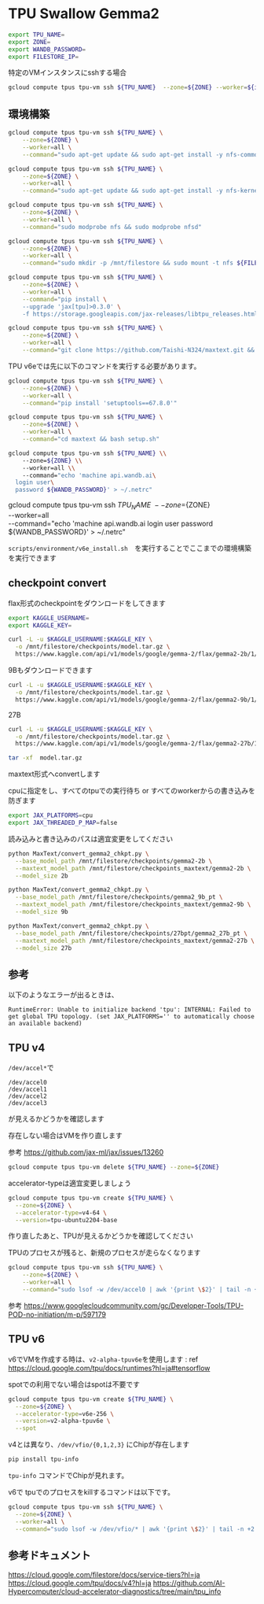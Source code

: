 # TPU Swallow Gemma2

```bash
export TPU_NAME=
export ZONE=
export WANDB_PASSWORD=
export FILESTORE_IP=
```

特定のVMインスタンスにsshする場合

```bash
gcloud compute tpus tpu-vm ssh ${TPU_NAME}  --zone=${ZONE} --worker=${i}
```

## 環境構築

```bash
gcloud compute tpus tpu-vm ssh ${TPU_NAME} \
    --zone=${ZONE} \
    --worker=all \
    --command="sudo apt-get update && sudo apt-get install -y nfs-common"
```

```bash
gcloud compute tpus tpu-vm ssh ${TPU_NAME} \
    --zone=${ZONE} \
    --worker=all \
    --command="sudo apt-get update && sudo apt-get install -y nfs-kernel-server"
```

```bash
gcloud compute tpus tpu-vm ssh ${TPU_NAME} \
    --zone=${ZONE} \
    --worker=all \
    --command="sudo modprobe nfs && sudo modprobe nfsd"
```

```bash
gcloud compute tpus tpu-vm ssh ${TPU_NAME} \
    --zone=${ZONE} \
    --worker=all \
    --command="sudo mkdir -p /mnt/filestore && sudo mount -t nfs ${FILESTORE_IP}:/swallow /mnt/filestore && echo '${FILESTORE_IP}:/swallow /mnt/filestore nfs defaults 0 0' | sudo tee -a /etc/fstab"
```

```bash
gcloud compute tpus tpu-vm ssh ${TPU_NAME} \
    --zone=${ZONE} \
    --worker=all \
    --command="pip install \
    --upgrade 'jax[tpu]>0.3.0' \
    -f https://storage.googleapis.com/jax-releases/libtpu_releases.html"
```

```bash
gcloud compute tpus tpu-vm ssh ${TPU_NAME} \
    --zone=${ZONE} \
    --worker=all \
    --command="git clone https://github.com/Taishi-N324/maxtext.git && cd maxtext && git switch swallow"
```


TPU v6eでは先に以下のコマンドを実行する必要があります。

```bash
gcloud compute tpus tpu-vm ssh ${TPU_NAME} \
    --zone=${ZONE} \
    --worker=all \
    --command="pip install 'setuptools==67.8.0'"
```

```bash
gcloud compute tpus tpu-vm ssh ${TPU_NAME} \
    --zone=${ZONE} \
    --worker=all \
    --command="cd maxtext && bash setup.sh"
```

```bash
gcloud compute tpus tpu-vm ssh ${TPU_NAME} \\
    --zone=${ZONE} \\
    --worker=all \\
    --command="echo 'machine api.wandb.ai\
  login user\
  password ${WANDB_PASSWORD}' > ~/.netrc"
```


gcloud compute tpus tpu-vm ssh ${TPU_NAME} \
    --zone=${ZONE} \
    --worker=all \
    --command="echo 'machine api.wandb.ai
  login user
  password ${WANDB_PASSWORD}' > ~/.netrc"

`scripts/environment/v6e_install.sh`　を実行することでここまでの環境構築を実行できます

## checkpoint convert

flax形式のcheckpointをダウンロードをしてきます

```bash
export KAGGLE_USERNAME=
export KAGGLE_KEY=
```

```bash
curl -L -u $KAGGLE_USERNAME:$KAGGLE_KEY \
  -o /mnt/filestore/checkpoints/model.tar.gz \
  https://www.kaggle.com/api/v1/models/google/gemma-2/flax/gemma2-2b/1/download
```

9Bもダウンロードできます

```bash
curl -L -u $KAGGLE_USERNAME:$KAGGLE_KEY \
  -o /mnt/filestore/checkpoints/model.tar.gz \
  https://www.kaggle.com/api/v1/models/google/gemma-2/flax/gemma2-9b/1/download
```

27B

```bash
curl -L -u $KAGGLE_USERNAME:$KAGGLE_KEY \
  -o /mnt/filestore/checkpoints/model.tar.gz \
  https://www.kaggle.com/api/v1/models/google/gemma-2/flax/gemma2-27b/1/download
```

```bash
tar -xf  model.tar.gz
```

maxtext形式へconvertします

cpuに指定をし、すべてのtpuでの実行待ち or すべてのworkerからの書き込みを防ぎます

```bash
export JAX_PLATFORMS=cpu
export JAX_THREADED_P_MAP=false
```

読み込みと書き込みのパスは適宜変更をしてください

```bash
python MaxText/convert_gemma2_chkpt.py \
  --base_model_path /mnt/filestore/checkpoints/gemma2-2b \
  --maxtext_model_path /mnt/filestore/checkpoints_maxtext/gemma2-2b \
  --model_size 2b
```

```bash
python MaxText/convert_gemma2_chkpt.py \
  --base_model_path /mnt/filestore/checkpoints/gemma2_9b_pt \
  --maxtext_model_path /mnt/filestore/checkpoints_maxtext/gemma2-9b \
  --model_size 9b
```

```bash
python MaxText/convert_gemma2_chkpt.py \
  --base_model_path /mnt/filestore/checkpoints/27bpt/gemma2_27b_pt \
  --maxtext_model_path /mnt/filestore/checkpoints_maxtext/gemma2-27b \
  --model_size 27b
```

## 参考

以下のようなエラーが出るときは、

```
RuntimeError: Unable to initialize backend 'tpu': INTERNAL: Failed to get global TPU topology. (set JAX_PLATFORMS='' to automatically choose an available backend)
```

## TPU v4

`/dev/accel*`で

```
/dev/accel0
/dev/accel1
/dev/accel2
/dev/accel3
```
が見えるかどうかを確認します

存在しない場合はVMを作り直します

参考 https://github.com/jax-ml/jax/issues/13260

```bash
gcloud compute tpus tpu-vm delete ${TPU_NAME} --zone=${ZONE}
```

accelerator-typeは適宜変更しましょう

```bash
gcloud compute tpus tpu-vm create ${TPU_NAME} \
  --zone=${ZONE} \
  --accelerator-type=v4-64 \
  --version=tpu-ubuntu2204-base
```

作り直したあと、TPUが見えるかどうかを確認してください

TPUのプロセスが残ると、新規のプロセスが走らなくなります

```bash
gcloud compute tpus tpu-vm ssh ${TPU_NAME} \
    --zone=${ZONE} \
    --worker=all \
    --command="sudo lsof -w /dev/accel0 | awk '{print \$2}' | tail -n +2 | xargs -r sudo kill -9"
```

参考 https://www.googlecloudcommunity.com/gc/Developer-Tools/TPU-POD-no-initiation/m-p/597179

## TPU v6

v6でVMを作成する時は、`v2-alpha-tpuv6e`を使用します : ref https://cloud.google.com/tpu/docs/runtimes?hl=ja#tensorflow

spotでの利用でない場合はspotは不要です

```bash
gcloud compute tpus tpu-vm create ${TPU_NAME} \
  --zone=${ZONE} \
  --accelerator-type=v6e-256 \
  --version=v2-alpha-tpuv6e \
  --spot
```

v4とは異なり、`/dev/vfio/{0,1,2,3}` にChipが存在します

```bash
pip install tpu-info
```

`tpu-info` コマンドでChipが見れます。

v6で tpuでのプロセスをkillするコマンドは以下です。

```bash
gcloud compute tpus tpu-vm ssh ${TPU_NAME} \
  --zone=${ZONE} \
  --worker=all \
  --command="sudo lsof -w /dev/vfio/* | awk '{print \$2}' | tail -n +2 | xargs -r sudo kill -9"
```

## 参考ドキュメント

https://cloud.google.com/filestore/docs/service-tiers?hl=ja
https://cloud.google.com/tpu/docs/v4?hl=ja
https://github.com/AI-Hypercomputer/cloud-accelerator-diagnostics/tree/main/tpu_info